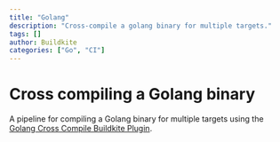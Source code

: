 ```yaml
---
title: "Golang"
description: "Cross-compile a golang binary for multiple targets."
tags: []
author: Buildkite
categories: ["Go", "CI"]
---
```


# Cross compiling a Golang binary

A pipeline for compiling a Golang binary for multiple targets using the [Golang Cross Compile Buildkite Plugin](https://github.com/buildkite-plugins/golang-cross-compile-buildkite-plugin).

